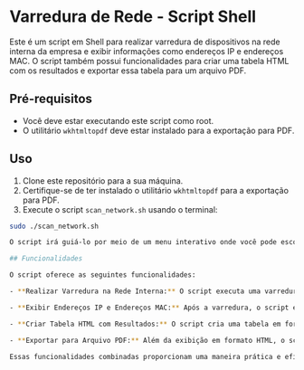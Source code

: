 # Varredura de Rede - Script Shell

Este é um script em Shell para realizar varredura de dispositivos na rede interna da empresa e exibir informações como endereços IP e endereços MAC. O script também possui funcionalidades para criar uma tabela HTML com os resultados e exportar essa tabela para um arquivo PDF.

## Pré-requisitos

- Você deve estar executando este script como root.
- O utilitário `wkhtmltopdf` deve estar instalado para a exportação para PDF.

## Uso

1. Clone este repositório para a sua máquina.
2. Certifique-se de ter instalado o utilitário `wkhtmltopdf` para a exportação para PDF.
3. Execute o script `scan_network.sh` usando o terminal:

```bash
sudo ./scan_network.sh

O script irá guiá-lo por meio de um menu interativo onde você pode escolher diferentes opções.

## Funcionalidades

O script oferece as seguintes funcionalidades:

- **Realizar Varredura na Rede Interna:** O script executa uma varredura na rede interna da empresa, buscando por dispositivos ativos e coletando informações como endereços IP e endereços MAC.

- **Exibir Endereços IP e Endereços MAC:** Após a varredura, o script exibe os endereços IP e endereços MAC dos dispositivos encontrados na rede.

- **Criar Tabela HTML com Resultados:** O script cria uma tabela em formato HTML que apresenta os resultados da varredura de forma organizada. A tabela contém colunas para endereços IP e endereços MAC.

- **Exportar para Arquivo PDF:** Além da exibição em formato HTML, o script também oferece a capacidade de exportar a tabela de resultados para um arquivo PDF. Isso permite que você compartilhe os resultados de forma conveniente.

Essas funcionalidades combinadas proporcionam uma maneira prática e eficiente de realizar e documentar varreduras de rede na sua empresa, enquanto mantém os dados organizados e acessíveis.
